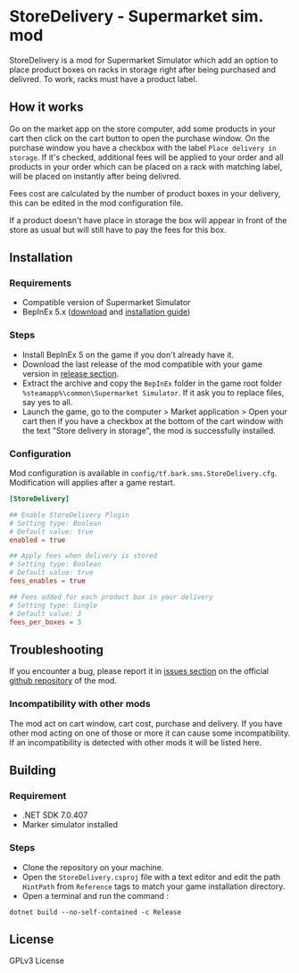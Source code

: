 # StoreDelivery - Supermarket sim. mod

StoreDelivery is a mod for Supermarket Simulator which add an option to place product boxes on racks in storage right after being purchased and delivred. To work, racks must have a product label.


## How it works

Go on the market app on the store computer, add some products in your cart then click on the cart button to open the purchase window. On the purchase window you have a checkbox with the label `Place delivery in storage`. If it's checked, additional fees will be applied to your order and all products in your order which can be placed on a rack with matching label, will be placed on instantly after being delivred.

Fees cost are calculated by the number of product boxes in your delivery, this can be edited in the mod configuration file.

If a product doesn't have place in storage the box will appear in front of the store as usual but will still have to pay the fees for this box.


## Installation


### Requirements

- Compatible version of Supermarket Simulator
- BepInEx 5.x ([download](https://github.com/BepInEx/BepInEx/releases) and [installation guide](https://docs.bepinex.dev/articles/user_guide/installation/index.html))


### Steps

- Install BepInEx 5 on the game if you don't already have it.
- Download the last release of the mod compatible with your game version in [release section](https://github.com/Eryux/supermarketsim-storedelivery/releases).
- Extract the archive and copy the `BepInEx` folder in the game root folder `%steamapp%\common\Supermarket Simulator`. If it ask you to replace files, say yes to all.
- Launch the game, go to the computer > Market application > Open your cart then if you have a checkbox at the bottom of the cart window with the text "Store delivery in storage", the mod is successfully installed.


### Configuration

Mod configuration is available in `config/tf.bark.sms.StoreDelivery.cfg`. Modification will applies after a game restart.

```toml
[StoreDelivery]

## Enable StoreDelivery Plugin
# Setting type: Boolean
# Default value: true
enabled = true

## Apply fees when delivery is stored
# Setting type: Boolean
# Default value: true
fees_enables = true

## Fees added for each product box in your delivery
# Setting type: Single
# Default value: 3
fees_per_boxes = 3
```


## Troubleshooting

If you encounter a bug, please report it in [issues section](https://github.com/Eryux/supermarketsim-storedelivery/issues) on the official [github repository](https://github.com/Eryux/supermarketsim-storedelivery/) of the mod.

### Incompatibility with other mods

The mod act on cart window, cart cost, purchase and delivery. If you have other mod acting on one of those or more it can cause some incompatibility. If an incompatibility is detected with other mods it will be listed here.


## Building

### Requirement

- .NET SDK 7.0.407
- Marker simulator installed

### Steps

- Clone the repository on your machine.
- Open the `StoreDelivery.csproj` file with a text editor and edit the path `HintPath` from `Reference` tags to match your game installation directory.
- Open a terminal and run the command :
```
dotnet build --no-self-contained -c Release
```

## License

GPLv3 License